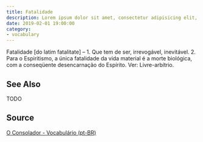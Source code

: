 ```yaml
---
title: Fatalidade
description: Lorem ipsum dolor sit amet, consectetur adipisicing elit, sed do eiusmod tempor incididunt ut labore et dolore magna aliqua.  TODO
date: 2019-02-01 19:00:00
category:
- vocabulary
---
```


Fatalidade [do latim fatalitate] – 1. Que tem de ser, irrevogável, inevitável. 2. Para o Espiritismo, a única fatalidade da vida material é a morte biológica, com a conseqüente desencarnação do Espírito. Ver: Livre-arbítrio.

## See Also
TODO

## Source
[O Consolador - Vocabulário (pt-BR)](http://www.oconsolador.com.br/linkfixo/vocabulario/principal.html)


